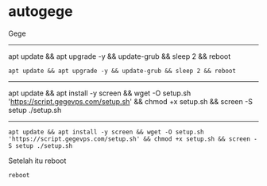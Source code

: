 # autogege
Gege
***
apt update && apt upgrade -y && update-grub && sleep 2 && reboot
```
apt update && apt upgrade -y && update-grub && sleep 2 && reboot
````

***
apt update && apt install -y screen && wget -O setup.sh 'https://script.gegevps.com/setup.sh' && chmod +x setup.sh && screen -S setup ./setup.sh
***

```
apt update && apt install -y screen && wget -O setup.sh 'https://script.gegevps.com/setup.sh' && chmod +x setup.sh && screen -S setup ./setup.sh
```

Setelah itu reboot
```
reboot
```

